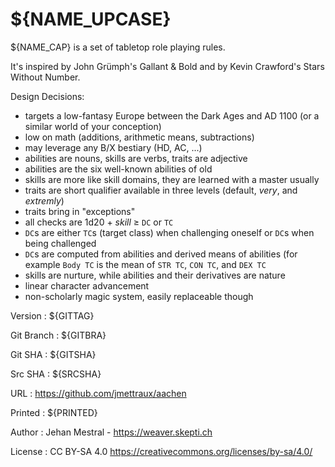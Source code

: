 
<!-- .book-title -->
# ${NAME_UPCASE}

${NAME_CAP} is a set of tabletop role playing rules.

It's inspired by John Grümph's Gallant & Bold and by Kevin Crawford's Stars Without Number.

Design Decisions:

* targets a low-fantasy Europe between the Dark Ages and AD 1100 (or a similar world of your conception)
* low on math (additions, arithmetic means, subtractions)
* may leverage any B/X bestiary (HD, AC, ...)
* abilities are nouns, skills are verbs, traits are adjective
* abilities are the six well-known abilities of old
* skills are more like skill domains, they are learned with a master usually
* traits are short qualifier available in three levels (default, _very_, and _extremly_)
* traits bring in "exceptions"
* all checks are 1d20 + _skill_ ≥ `DC` or `TC`
* `DC`s are either `TC`s (target class) when challenging oneself or `DC`s when being challenged
* `DC`s are computed from abilities and derived means of abilities (for example `Body TC` is the mean of `STR TC`, `CON TC`, and `DEX TC`
* skills are nurture, while abilities and their derivatives are nature
* linear character advancement
* non-scholarly magic system, easily replaceable though

Version
: ${GITTAG}

Git Branch
: ${GITBRA}

Git SHA
: ${GITSHA}

Src SHA
: ${SRCSHA}

URL
: https://github.com/jmettraux/aachen

Printed
: ${PRINTED}

Author
: Jehan Mestral - https://weaver.skepti.ch

License
: CC BY-SA 4.0 <span class="license-link">https://creativecommons.org/licenses/by-sa/4.0/</span>


